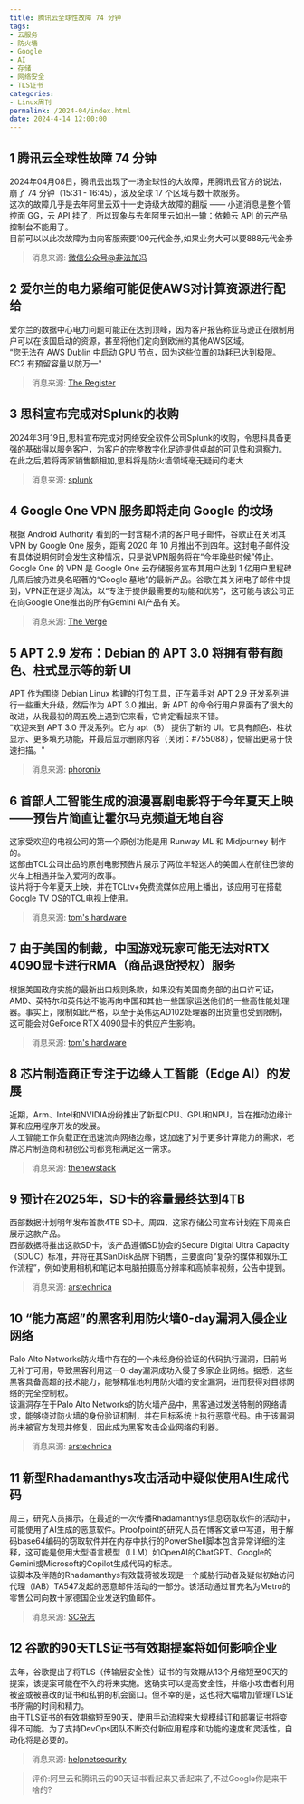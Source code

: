 ```yaml
---
title: 腾讯云全球性故障 74 分钟
tags: 
- 云服务
- 防火墙
- Google
- AI
- 存储
- 网络安全
- TLS证书
categories: 
- Linux周刊
permalink: /2024-04/index.html
date: 2024-4-14 12:00:00
---
```


## 1 腾讯云全球性故障 74 分钟
2024年04月08日，腾讯云出现了一场全球性的大故障，用腾讯云官方的说法，崩了 74 分钟（15:31 - 16:45），波及全球 17 个区域与数十款服务。   
这次的故障几乎是去年阿里云双十一史诗级大故障的翻版 —— 小道消息是整个管控面 GG，云 API 挂了，所以现象与去年阿里云如出一辙：依赖云 API 的云产品控制台不能用了。    
目前可以以此次故障为由向客服索要100元代金券,如果业务大可以要888元代金券   
> 消息来源: [微信公众号@非法加冯](https://mp.weixin.qq.com/s/PgduTGIvWSUgHZhVfnb7Bg)

## 2 爱尔兰的电力紧缩可能促使AWS对计算资源进行配给
爱尔兰的数据中心电力问题可能正在达到顶峰，因为客户报告称亚马逊正在限制用户可以在该国启动的资源，甚至将他们定向到欧洲的其他AWS区域。   
“您无法在 AWS Dublin 中启动 GPU 节点，因为这些位置的功耗已达到极限。EC2 有预留容量以防万一"
> 消息来源: [The Register](https://www.theregister.com/2024/04/09/aws_resource_restrictions)


## 3 思科宣布完成对Splunk的收购
2024年3月19日,思科宣布完成对网络安全软件公司Splunk的收购，令思科具备更强的基础得以服务客户，为客户的完整数字化足迹提供卓越的可见性和洞察力。   
在此之后,若将两家销售额相加,思科将是防火墙领域毫无疑问的老大
> 消息来源: [splunk](https://www.splunk.com/zh_cn/newsroom/press-releases/2024/cisco-completes-acquisition-of-splunk.html)


## 4 Google One VPN 服务即将走向 Google 的坟场
根据 Android Authority 看到的一封含糊不清的客户电子邮件，谷歌正在关闭其 VPN by Google One 服务，距离 2020 年 10 月推出不到四年。这封电子邮件没有具体说明何时会发生这种情况，只是说VPN服务将在“今年晚些时候”停止。   
Google One 的 VPN 是 Google One 云存储服务宣布其用户达到 1 亿用户里程碑几周后被扔进臭名昭著的“Google 墓地”的最新产品。谷歌在其关闭电子邮件中提到，VPN正在逐步淘汰，以“专注于提供最需要的功能和优势”，这可能与该公司正在向Google One推出的所有Gemini AI产品有关。
> 消息来源: [The Verge](https://www.theverge.com/2024/4/12/24128177/google-one-vpn-service-shutdown-announcement-graveyard)


## 5 APT 2.9 发布：Debian 的 APT 3.0 将拥有带有颜色、柱式显示等的新 UI
APT 作为围绕 Debian Linux 构建的打包工具，正在着手对 APT 2.9 开发系列进行一些重大升级，然后作为 APT 3.0 推出。新 APT 的命令行用户界面有了很大的改进，从我最初的周五晚上遇到它来看，它肯定看起来不错。   
“欢迎来到 APT 3.0 开发系列。它为 apt（8） 提供了新的 UI。它具有颜色、柱状显示、更多填充功能，并最后显示删除内容（关闭：#755088），使输出更易于快速扫描。"
> 消息来源: [phoronix](https://www.phoronix.com/news/Debian-APT-2.9-Released)


## 6 首部人工智能生成的浪漫喜剧电影将于今年夏天上映——预告片简直让霍尔马克频道无地自容
这家受欢迎的电视公司的第一个原创功能是用 Runway ML 和 Midjourney 制作的。    
这部由TCL公司出品的原创电影预告片展示了两位年轻迷人的美国人在前往巴黎的火车上相遇并坠入爱河的故事。   
该片将于今年夏天上映，并在TCLtv+免费流媒体应用上播出，该应用可在搭载Google TV OS的TCL电视上使用。
> 消息来源: [tom's hardware](https://www.tomshardware.com/tech-industry/artificial-intelligence/first-ai-generated-rom-com-is-due-this-summer-and-the-trailer-puts-hallmark-channel-to-shame)


## 7 由于美国的制裁，中国游戏玩家可能无法对RTX 4090显卡进行RMA（商品退货授权）服务
根据美国政府实施的最新出口规则条款，如果没有美国商务部的出口许可证，AMD、英特尔和英伟达不能再向中国和其他一些国家运送他们的一些高性能处理器。事实上，限制如此严格，以至于英伟达AD102处理器的出货量也受到限制，这可能会对GeForce RTX 4090显卡的供应产生影响。
> 消息来源: [tom's hardware](https://www.tomshardware.com/news/us-govt-restricts-shipments-of-geforce-rtx-4090-to-china-other-countries)


## 8 芯片制造商正专注于边缘人工智能（Edge AI）的发展
近期，Arm、Intel和NVIDIA纷纷推出了新型CPU、GPU和NPU，旨在推动边缘计算和应用程序开发的发展。   
人工智能工作负载正在迅速流向网络边缘，这加速了对于更多计算能力的需求，老牌芯片制造商和初创公司都竞相满足这一需求。
> 消息来源: [thenewstack](https://thenewstack.io/chipmakers-putting-a-laser-focus-on-edge-ai/)


## 9 预计在2025年，SD卡的容量最终达到4TB
西部数据计划明年发布首款4TB SD卡。周四，这家存储公司宣布计划在下周亲自展示这款产品。   
西部数据将推出这款SD卡，该产品遵循SD协会的Secure Digital Ultra Capacity（SDUC）标准，并将在其SanDisk品牌下销售，主要面向“复杂的媒体和娱乐工作流程”，例如使用相机和笔记本电脑拍摄高分辨率和高帧率视频，公告中提到。
> 消息来源: [arstechnica](https://arstechnica.com/gadgets/2024/04/sd-cards-finally-expected-to-hit-4tb-in-2025/)


## 10 “能力高超”的黑客利用防火墙0-day漏洞入侵企业网络
Palo Alto Networks防火墙中存在的一个未经身份验证的代码执行漏洞，目前尚无补丁可用，导致黑客利用这一0-day漏洞成功入侵了多家企业网络。据悉，这些黑客具备高超的技术能力，能够精准地利用防火墙的安全漏洞，进而获得对目标网络的完全控制权。   
该漏洞存在于Palo Alto Networks的防火墙产品中，黑客通过发送特制的网络请求，能够绕过防火墙的身份验证机制，并在目标系统上执行恶意代码。由于该漏洞尚未被官方发现并修复，因此成为黑客攻击企业网络的利器。
> 消息来源: [arstechnica](https://arstechnica.com/security/2024/04/highly-capable-hackers-root-corporate-networks-by-exploiting-firewall-0-day/)


## 11 新型Rhadamanthys攻击活动中疑似使用AI生成代码
周三，研究人员揭示，在最近的一次传播Rhadamanthys信息窃取软件的活动中，可能使用了AI生成的恶意软件。Proofpoint的研究人员在博客文章中写道，用于解码base64编码的窃取软件并在内存中执行的PowerShell脚本包含异常详细的注释，这可能是使用大型语言模型（LLM）如OpenAI的ChatGPT、Google的Gemini或Microsoft的Copilot生成代码的标志。   
该脚本及伴随的Rhadamanthys有效载荷被发现是一个威胁行动者及疑似初始访问代理（IAB）TA547发起的恶意邮件活动的一部分。该活动通过冒充名为Metro的零售公司向数十家德国企业发送钓鱼邮件。
> 消息来源: [SC杂志](https://www.scmagazine.com/news/ai-generated-code-potentially-used-in-new-rhadamanthys-campaign)


## 12 谷歌的90天TLS证书有效期提案将如何影响企业
去年，谷歌提出了将TLS（传输层安全性）证书的有效期从13个月缩短至90天的提案，该提案可能在不久的将来实施。这确实可以提高安全性，并缩小攻击者利用被盗或被篡改的证书和私钥的机会窗口。但不幸的是，这也将大幅增加管理TLS证书所需的时间和精力。   
由于TLS证书的有效期缩短至90天，使用手动流程来大规模续订和部署证书将变得不可能。为了支持DevOps团队不断交付新应用程序和功能的速度和灵活性，自动化将是必要的。   
> 消息来源: [helpnetsecurity](https://www.helpnetsecurity.com/2024/04/11/tls-certificate-renewal-proposal/)   

> 评价:阿里云和腾讯云的90天证书看起来又香起来了,不过Google你是来干啥的?
